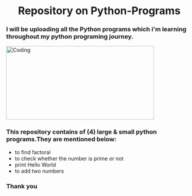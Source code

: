 <h1 align="center">Repository on Python-Programs</h1>
<h3>I will be uploading all the Python programs which i'm learning throughout my python programing journey.</h3>
    
<img align="center" alt="Coding" width="400" height="200" src="https://imgs.search.brave.com/t2j9Porh4LIPd5QVbjs3GKSMiwyCulBG7f3Oknsxtjc/rs:fit:860:0:0/g:ce/aHR0cHM6Ly9sb2dv/cy13b3JsZC5uZXQv/d3AtY29udGVudC91/cGxvYWRzLzIwMjEv/MTAvUHl0aG9uLUxv/Z28tNzAweDM5NC5w/bmc">

<h3>This repository contains of (4) large & small python programs.They are mentioned below:</h3>
<ul>
    <li>to find factoral</li>
    <li>to check whether the number is prime or not</li>
    <li>print Hello World</li>
    <li>to add two numbers</li>
</ul>

<h3>Thank you</h3>
